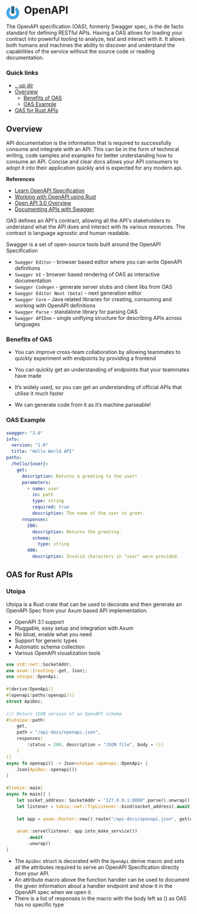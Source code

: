 # OpenAPI <img style="margin: 6px 13px 0px 0px" align="left" src="../../../data/images/logo_36x36.png" />

The OpenAPI specification (OAS), formerly Swagger spec, is the de facto standard for defining RESTful 
APIs. Having a OAS allows for loading your contract into powerful tooling to analyze, test and 
interact with it. It allows both humans and machines the ability to discover and understand the 
capabilities of the service without the source code or reading documentation.

### Quick links
* [.. up dir](..)
* [Overview](#overview)
  * [Benefits of OAS](#benefits-of-oas)
  * [OAS Example](#oas-example)
* [OAS for Rust APIs](#oas-for-rust-apis)

## Overview
API documentation is the information that is required to successfully consume and integrate with an 
API. This can be in the form of technical writing, code samples and examples for better understanding 
how to consume an API. Concise and clear docs allows your API consumers to adopt it into their 
application quickly and is expected for any modern api.

**References**
* [Learn OpenAPI Specification](https://learn.openapis.org/)
* [Working with OpenAPI using Rust](https://www.shuttle.dev/blog/2024/04/04/using-openapi-rust)
* [Open API 3.0 Overview](https://swagger.io/docs/specification/v3_0/about/)
* [Documenting APIs with Swagger](https://swagger.io/resources/articles/documenting-apis-with-swagger/)

OAS defines an API's contract, allowing all the API's stakeholders to understand what the API does 
and interact with its various resources. The contract is language agnostic and human readable.

Swagger is a set of open-source tools built around the OpenAPI Specification
* `Swagger Editor` - browser based editor where you can write OpenAPI definitions
* `Swagger UI` - browser based rendering of OAS as interactive documentation
* `Swagger Codegen` - generate server stubs and client libs from OAS
* `Swagger Editor Next (beta)` - next generation editor
* `Swagger Core` - Java related libraries for creating, consuming and working with OpenAPI definitions
* `Swagger Parse` - standalone library for parsing OAS
* `Swagger APIDom` - single unifiying structure for describing APIs across languages

### Benefits of OAS
* You can improve cross-team collaboration by allowing teammates to quickly experiment with endpoints 
  by providing a frontend

* You can quickly get an understanding of endpoints that your teammates have made

* It’s widely used, so you can get an understanding of official APIs that utilise it much faster

* We can generate code from it as it’s machine parseable!

### OAS Example
```yaml
swagger: "3.0"
info:
  version: "1.0"
  title: "Hello World API"
paths:
  /hello/{user}:
    get:
      description: Returns a greeting to the user!
      parameters:
        - name: user
          in: path
          type: string
          required: true
          description: The name of the user to greet.
      responses:
        200:
          description: Returns the greeting.
          schema:
            type: string
        400:
          description: Invalid characters in "user" were provided.
```

## OAS for Rust APIs

### Utoipa
Utoipa is a Rust crate that can be used to decorate and then generate an OpenAPI Spec from your Axum 
based API implementation.

* OpenAPI 3.1 support
* Pluggable, easy setup and integration with Axum
* No bloat, enable what you need
* Support for generic types
* Automatic schema collection
* Various OpenAPI visualization tools

```rust
use std::net::SocketAddr;
use axum::{routing::get, Json};
use utoipa::OpenApi;

#[derive(OpenApi)]
#[openapi(paths(openapi))]
struct ApiDoc;

/// Return JSON version of an OpenAPI schema
#[utoipa::path(
    get,
    path = "/api-docs/openapi.json",
    responses(
        (status = 200, description = "JSON file", body = ())
    )
)]
async fn openapi() -> Json<utoipa::openapi::OpenApi> {
    Json(ApiDoc::openapi())
}

#[tokio::main]
async fn main() {
    let socket_address: SocketAddr = "127.0.0.1:8080".parse().unwrap();
    let listener = tokio::net::TcpListener::bind(socket_address).await.unwrap();

    let app = axum::Router::new().route("/api-docs/openapi.json", get(openapi));

    axum::serve(listener, app.into_make_service())
        .await
        .unwrap()
}
```

* The `ApiDoc` struct is decorated with the `OpenApi` derive macro and sets all the attributes 
  required to serve an OpenAPI Specification directly from your API.
* An attribute macro above the function handler can be used to document the given 
  information about a handler endpoint and show it in the OpenAPI spec when we open it.
* There is a list of responses in the macro with the body left as () as OAS has no specific type
